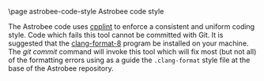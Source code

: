 \page astrobee-code-style Astrobee code style

The Astrobee code uses [cpplint](https://en.wikipedia.org/wiki/Cpplint) to enforce a consistent and uniform coding style. Code which fails this tool cannot be committed with Git. It is suggested that the [clang-format-8](https://launchpad.net/ubuntu/bionic/+package/clang-format-8) program be installed on your machine. The *git commit* command will invoke this tool which will fix most (but not all) of the formatting errors using as a guide the ``.clang-format`` style file at the base of the Astrobee repository.
